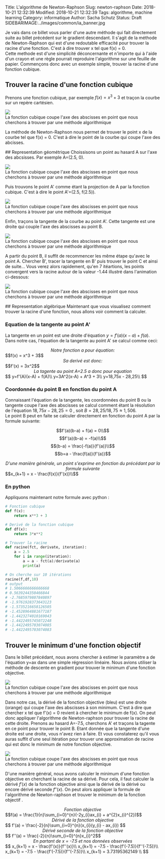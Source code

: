 Title: L'algorithme de Newton-Raphson
Slug: newton-raphson
Date: 2018-10-21 12:32:39
Modified: 2018-10-21 12:32:39
Tags: algorithme, machine learning
Category: informatique
Author: Sacha Schutz
Status: Draft
SIDEBARIMAGE:../images/common/ia_banner.jpg

Je vais dans ce billet vous parler d'une autre méthode qui fait directement suite au billet précédent sur le gradient descendant. Il s'agit de la méthode de Newton-Raphson qui est d'une redoutable efficacité pour trouver la racine d'une fonction. C'est à dire trouver x tel que f(x) = 0.    
Cette methode est d'une simplicité déconcernante et n'importe qui à l'aide d'un crayon et une règle pourrait reproduire l'algorithme sur une feuille de papier. Commençons donc avec un exemple simple, trouver la racine d'une fonction cubique.

## Trouver la racine d'une fonction cubique

Prenons une fonction cubique, par exemple $f(x) = x^3  +3$  et traçon la courbe sur un repère cartésien.

<div class="figure">
    <img src="../images/newton_raphson/cubic.png" />      
    <div class="legend">La fonction cubique coupe l'axe des abscisses en point que nous cherchons à trouver par une méthode algorithmique</div> </div>   

La méthode de Newton-Raphson nous permet de trouver le point x de la courbe tel que f(x) = 0. C'est à dire le point de la courbe qui coupe l'axe des abcisses.

## Representation géométrique 
Choissisons un point au hasard A sur l'axe des abcsisses. 
Par exemple A=(2.5, 0).

<div class="figure">
    <img src="../images/newton_raphson/test0-1.png" />      
    <div class="legend">La fonction cubique coupe l'axe des abscisses en point que nous cherchons à trouver par une méthode algorithmique</div> </div>   


Puis trouvons le point A' comme étant la projection de A par la fonction cubique. C'est à dire le point A'=(2.5, f(2.5)).

<div class="figure">
    <img src="../images/newton_raphson/test0-2.png" />      
    <div class="legend">La fonction cubique coupe l'axe des abscisses en point que nous cherchons à trouver par une méthode algorithmique</div> </div>   


Enfin, traçons la tangente de la courbe au point A'. Cette tangente est une droite qui couple l'axe des abscisses au point B.

<div class="figure">
    <img src="../images/newton_raphson/test0-3.png" />      
    <div class="legend">La fonction cubique coupe l'axe des abscisses en point que nous cherchons à trouver par une méthode algorithmique</div> </div>   

A partir du point B, il suffit de recommencer les même étape qu'avec le point A. Chercher B', tracer la tangente en B' puis trouver le point C et ainsi de suite... Vous verez alors rapidement, qu'en 7 itéartions, les points convergent vers la racine autour de la valeur -1.44 illustré dans l'animation ci-dessous: 

<div class="figure">
    <img src="../images/newton_raphson/anim.gif" />      
    <div class="legend">La fonction cubique coupe l'axe des abscisses en point que nous cherchons à trouver par une méthode algorithmique</div> </div>  

## Representation algébrique 
Maintenant que vous visualisez comment trouver la racine d'une fonction, nous allons voir comment la calculer.

### Equation de la tangente au point A'
La tangente en un point est une droite d'équation $y=f'(a)(x-a) + f(a)$. Dans notre cas, l'équation de la tangente au point A' se calcul comme ceci:

<center> <em> Notre fonction a pour équation: </em> </center>
$$f(x) = x^3 + 3$$
<center> <em> Sa derivé est donc: </em> </center>
$$f'(x) = 3x^2$$
<center> <em> La tagente au point A=2.5 a donc pour equation </em> </center>
$$
y=f'(A)(x-A) + f(A)\\
y=3A^2(x-A) + A^3 + 3\\
y=18,75x - 28,25\\
$$

### Coordonnée du point B en fonction du point A
Connaissant l'équation de la tangente, les coordonnées du point B ou la tangente coupe l'axe des abscisses se calcul comment étant la résolution de l'équation $18,75x - 28,25=0$ , soit $B=28,25/18,75≈1,506$.    
Le point B peut en faite se calculer directement en fonction du point A par la formule suivante: 

$$f'(a)(b-a) + f(a) = 0\\$$
$$f'(a)(b-a) = -f(a)\\$$
$$(b-a) = \frac{-f(a)}{f'(a)}\\$$
$$b=a - \frac{f(a)}{f'(a)}$$

<center> <em> D'une manière générale, un point s'exprime en fonction du précédant par la formule suivante </em> </center>
$$x_{k+1} = x - \frac{f(x)}{f'(x)}\\$$


### En python 
Appliquons maintenant notre formule avec python : 

```python
# Fonction cubique
def f(x):
    return x**3 + 3

# Derivé de la fonction cubique
def df(x):
    return 3*x**2

# Trouver la racine 
def racine(fct, derivate, iteration):
    a = 2.5
    for i in range(iteration):
        a = a - fct(a)/derivate(a)
        print(a)

# On cherche sur 10 itérations 
racine(f,df,10)
# output
# 1.5066666666666668
# 0.5639244350466844
# -2.7685979807840897
# -1.9761928373643123
# -1.5735216658126505
# -1.4528964881677187
# -1.4423274010169043
# -1.4422495745072248
# -1.4422495703074085
# -1.4422495703074083

```

## Trouver le minimum d'une fonction objectif 

Dans le billet précédant, nous avons chercher à estimer le paramètre a de l'équation y=ax dans une simple régression linéaire. Nous avions utiliser la méthode de descente en gradient pour trouver le minimum d'une fonction objective. 

<div class="figure">
    <img src="../images/gradient_descendant/derivate.png" />      
    <div class="legend">La fonction cubique coupe l'axe des abscisses en point que nous cherchons à trouver par une méthode algorithmique</div> </div>  

Dans notre cas, la dérivé de la fonction objective (bleu) est une droite (orange) qui coupe l'axe des abscisses à son minimum. C'est à dire que chercher x tel que f'(x) = 0 revient à chercher le minimum de f(x). On peut donc appliquer l'algorithme de Newton-raphson pour trouver la racine de cette droite. 
Prenons au hasard A=-7.5, cherchons A' et traçons la tagente en ce point pour trouver le point B. Etant donnée que la tangente d'une droite est une droite, vous n'avez rien à faire. Et vous constaterez qu'il vous auras suffit d'une seul itération pour trouver une approximation de racine qui est donc le minimum de notre fonction objective.

<div class="figure">
    <img src="../images/newton_raphson/newton_gradient.png" />      
    <div class="legend">La fonction cubique coupe l'axe des abscisses en point que nous cherchons à trouver par une méthode algorithmique</div> </div>  

D'une manière général, nous avons calculer le minimum d'une fonction objective en cherchant la racine de sa dérivé. Pour cela, il faut calculer la dérivé $f'(x)$ de la fonction objective ainsi que la dérivé de la dérivé ou encore dérivé seconde $f''(x)$. On peut alors appliquer la formule de l'algorithme de Newton-raphson et trouver le minimum de la fonction objectif . 

<center> <em> Fonction objective</em> </center>
$$f(a) = \frac{1}{n}\sum_{i=0}^{n}(-2y_{i}ax_{i} + a^{2}x_{i}^{2})$$

<center> <em> Dérivé de la fonction objective</em> </center>
$$ f'(a) = \frac{-2}{n}\sum_{i=0}^{n}(x_{i}(y_{i} - ax_{i})  $$ 

<center> <em> Dérivé seconde de la fonction objective</em> </center>
$$ f''(a) = \frac{-2}{n}\sum_{i=0}^{n}x_{i}^2$$ 

<center> <em> En partant de x = -7.5 et nos données observées </em> </center>
$$
x_{k+1} = x - \frac{f'(x)}{f''(x)}\\
x_{k+1} = -7.5 - \frac{f'(-7.5)}{f''(-7.5)}\\
x_{k+1} = -7.5 - \frac{f'(-7.5)}{f''(-7.5)}\\
x_{k+1} = 3.73195362149 \\
$$






